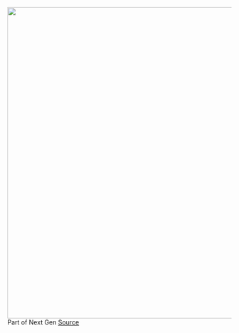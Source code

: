 <img src='https://cdn.vox-cdn.com/thumbor/ucQeZWDiHBZdLzYq0RzqcB3ZWkU=/0x0:2040x1361/1200x675/filters:focal(857x518:1183x844)/cdn.vox-cdn.com/uploads/chorus_image/image/69632621/VRG_4679_Wattpad_001.0.jpg' width='700px' /><br/>
Part of Next Gen
<a href='https://www.theverge.com/22585864/wattpad-fanfiction-platform-library-writing'> Source <a/>